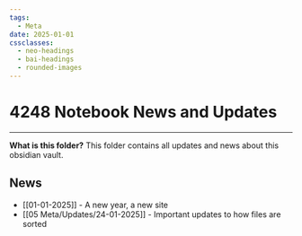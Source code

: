 ```yaml
---
tags:
  - Meta
date: 2025-01-01
cssclasses:
  - neo-headings
  - bai-headings
  - rounded-images
---
```

# 4248 Notebook News and Updates

***
**What is this folder?**
This folder contains all updates and news about this obsidian vault.
## News
- [[01-01-2025]] - A new year, a new site
- [[05 Meta/Updates/24-01-2025]] - Important updates to how files are sorted 